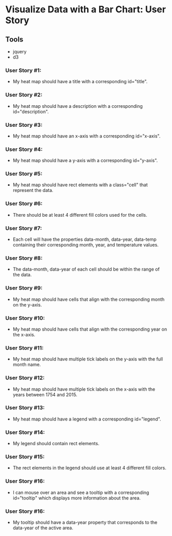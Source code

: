 # Visualize Data with a Bar Chart: User Story

## Tools
- jquery
- d3

### User Story #1: 
- My heat map should have a title with a corresponding id="title".
### User Story #2: 
- My heat map should have a description with a corresponding id="description".
### User Story #3: 
- My heat map should have an x-axis with a corresponding id="x-axis".
### User Story #4: 
- My heat map should have a y-axis with a corresponding id="y-axis".
### User Story #5: 
- My heat map should have rect elements with a class="cell" that represent the data.
### User Story #6: 
- There should be at least 4 different fill colors used for the cells.
### User Story #7: 
- Each cell will have the properties data-month, data-year, data-temp containing their corresponding month, year, and temperature values.
### User Story #8: 
- The data-month, data-year of each cell should be within the range of the data.
### User Story #9: 
- My heat map should have cells that align with the corresponding month on the y-axis.
### User Story #10: 
- My heat map should have cells that align with the corresponding year on the x-axis.
### User Story #11: 
- My heat map should have multiple tick labels on the y-axis with the full month name.
### User Story #12: 
- My heat map should have multiple tick labels on the x-axis with the years between 1754 and 2015.
### User Story #13: 
- My heat map should have a legend with a corresponding id="legend".
### User Story #14: 
- My legend should contain rect elements.
### User Story #15: 
- The rect elements in the legend should use at least 4 different fill colors.
### User Story #16: 
- I can mouse over an area and see a tooltip with a corresponding id="tooltip" which displays more information about the area.
### User Story #16: 
- My tooltip should have a data-year property that corresponds to the data-year of the active area.